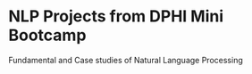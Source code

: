 # NLP Projects from DPHI Mini Bootcamp

Fundamental and Case studies of Natural Language Processing
